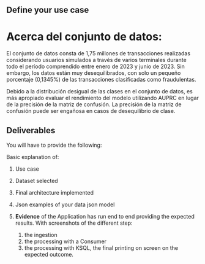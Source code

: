 ## Define your use case

# Acerca del conjunto de datos:

El conjunto de datos consta de 1,75 millones de transacciones realizadas considerando usuarios simulados a través de varios terminales durante todo el período comprendido entre enero de 2023 y junio de 2023. Sin embargo, los datos están muy desequilibrados, con solo un pequeño porcentaje (0,1345%) de las transacciones clasificadas como fraudulentas.

Debido a la distribución desigual de las clases en el conjunto de datos, es más apropiado evaluar el rendimiento del modelo utilizando AUPRC en lugar de la precisión de la matriz de confusión. La precisión de la matriz de confusión puede ser engañosa en casos de desequilibrio de clase.

## Deliverables
You will have to provide the following:

Basic explanation of:

1. Use case
   
2. Dataset selected 
   
3. Final architecture implemented 
   
4. Json examples of your data json model 
   
5. **Evidence** of the Application has run end to end providing the expected results. With screenshots of the different step: 
   1) the ingestion
   2) the processing with a Consumer
   3) the processing with KSQL, the final printing on screen on the expected outcome.